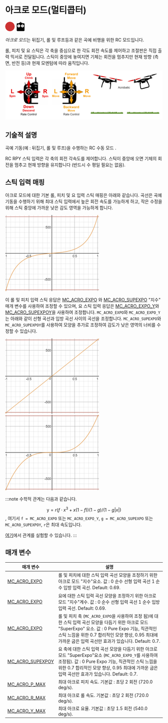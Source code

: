 # 아크로 모드(멀티콥터)

[<img src="../../assets/site/difficulty_hard.png" title="고급 난이도 비행" width="30px" />](../getting_started/flight_modes.md#key_difficulty)&nbsp;[<img src="../../assets/site/remote_control.svg" title="수동/원격 제어 필요" width="30px" />](../getting_started/flight_modes.md#key_manual)&nbsp;

*아크로 모드*는 뒤집기, 롤 및 루프등과 같은 곡예 비행을 위한 RC 모드입니다.

롤, 피치 및 요 스틱은 각 축을 중심으로 한 각도 회전 속도를 제어하고 조절판은 직접 출력 믹서로 전달됩니다. 스틱이 중앙에 놓여지면 기체는 회전을 멈추지만 현재 방향 (측면, 반전 등)과 현재 모멘텀에 따라 움직입니다.

![수동 곡예 비행](../../assets/flight_modes/manual_acrobatic_MC.png)

<!-- image above incorrect: https://github.com/PX4/PX4-user_guide/issues/182 -->

## 기술적 설명

곡예 기동(예 : 뒤집기, 롤 및 루프)을 수행하는 RC 수동 모드 .

RC RPY 스틱 입력은 각 축의 회전 각속도를 제어합니다. 스틱이 중앙에 오면 기체의 회전을 멈추고 현재 방향을 유지합니다 (반드시 수 평일 필요는 없음).

## 스틱 입력 매핑

아크로 모드에 대한 기본 롤, 피치 및 요 입력 스틱 매핑은 아래와 같습니다. 곡선은 곡예 기동을 수행하기 위해 최대 스틱 입력에서 높은 회전 속도를 가능하게 하고, 작은 수정을 위해 스틱 중앙에 가까운 낮은 감도 영역을 가능하게 합니다.

![아크로 모드-기본 입력 곡선](../../assets/flight_modes/acro_mc_input_curve_expo_superexpo_default.png)

이 롤 및 피치 입력 스틱 응답은 [MC_ACRO_EXPO](#MC_ACRO_EXPO) 와 [MC_ACRO_SUPEXPO](#MC_ACRO_SUPEXPO) "지수" 매개 변수를 사용하여 조정할 수 있으며, 요 스틱 입력 응답은 [MC_ACRO_EXPO_Y](#MC_ACRO_EXPO_Y)와 [MC_ACRO_SUPEXPOY](#MC_ACRO_SUPEXPOY)을 사용하여 조정합니다. `MC_ACRO_EXPO`와 `MC_ACRO_EXPO_Y`는 아래와 같이 선형 곡선과 입방 곡선 사이의 곡선을 조정합니다. `MC_ACRO_SUPEXPO`와 `MC_ACRO_SUPEXPOY`를 사용하여 모양을 추가로 조정하여 감도가 낮은 영역의 너비를 수정할 수 있습니다.

![아크로 모드 - 지수 - 순수 선형 입력 곡선](../../assets/flight_modes/acro_mc_input_curve_expo_linear.png) ![아크로 모드 - 지수 - 순수 입방 입력 곡선](../../assets/flight_modes/acro_mc_input_curve_expo_cubic.png)

:::note
수학적 관계는 다음과 같습니다.

$$\mathrm {y} = r(f \cdot x ^ 3 + x(1-f)) (1-g)/(1-g | x |)$$, 여기서 `f = MC_ACRO_EXPO` 또는 `MC_ACRO_EXPO_Y`, `g = MC_ACRO_SUPEXPO` 또는 `MC_ACRO_SUPEXPOY`, `r`은 최대 속도입니다.

[여기](https://www.desmos.com/calculator/yty5kgurmc)에서 관계를 실험할 수 있습니다. :::

## 매개 변수

| 매개 변수                                                                                                               | 설명                                                                                                                                                                                    |
| ------------------------------------------------------------------------------------------------------------------- | ------------------------------------------------------------------------------------------------------------------------------------------------------------------------------------- |
| <span id="MC_ACRO_EXPO"></span>[MC_ACRO_EXPO](../advanced_config/parameter_reference.md#MC_ACRO_EXPO)             | 롤 및 피치에 대한 스틱 입력 곡선 모양을 조정하기 위한 아크로 모드 "지수"요소. 값 : 0 순수 선형 입력 곡선 1 순수 입방 입력 곡선. Default: 0.69.                                                                                        |
| <span id="MC_ACRO_EXPO_Y"></span>[MC_ACRO_EXPO](../advanced_config/parameter_reference.md#MC_ACRO_EXPO_Y)         | 요에 대한 스틱 입력 곡선 모양을 조정하기 위한 아크로 모드 "지수"계수. 값 : 0 순수 선형 입력 곡선 1 순수 입방 입력 곡선. Default: 0.69.                                                                                             |
| <span id="MC_ACRO_SUPEXPO"></span>[MC_ACRO_EXPO](../advanced_config/parameter_reference.md#MC_ACRO_SUPEXPO)       | 롤 및 피치 축 (`MC_ACRO_EXPO`을 사용하여 조정 됨)에 대한 스틱 입력 곡선 모양을 다듬기 위한 아크로 모드 "SuperExpo" 요소. 값 : 0 Pure Expo 기능, 직관적인 스틱 느낌을 위한 0.7 합리적인 모양 향상, 0.95 최대에 가까운 굽은 입력 곡선만 효과가 있습니다. Default: 0.7. |
| <span id="MC_ACRO_SUPEXPOY"></span>[MC_ACRO_SUPEXPOY](../advanced_config/parameter_reference.md#MC_ACRO_SUPEXPOY) | 요 축에 대한 스틱 입력 곡선 모양을 다듬기 위한 아크로 모드 "SuperExpo"요소 (`MC_ACRO_EXPO_Y`를 사용하여 조정됨). 값 : 0 Pure Expo 기능, 직관적인 스틱 느낌을 위한 0.7 합리적인 모양 향상, 0.95 최대에 가까운 굽은 입력 곡선만 효과가 있습니다. Default: 0.7.      |
| <span id="MC_ACRO_P_MAX"></span>[MC_ACRO_P_MAX](../advanced_config/parameter_reference.md#MC_ACRO_P_MAX)          | 최대 아크로 피치 속도. 기본값 : 초당 2 회전 (720.0 deg/s).                                                                                                                                            |
| <span id="MC_ACRO_R_MAX"></span>[MC_ACRO_R_MAX](../advanced_config/parameter_reference.md#MC_ACRO_R_MAX)          | 최대 아크로 롤 속도. 기본값 : 초당 2 회전 (720.0 deg/s).                                                                                                                                             |
| <span id="MC_ACRO_Y_MAX"></span>[MC_ACRO_Y_MAX](../advanced_config/parameter_reference.md#MC_ACRO_Y_MAX)          | 최대 아크로 요율. 기본값 : 초당 1.5 회전 (540.0 deg/s).                                                                                                                                             |
